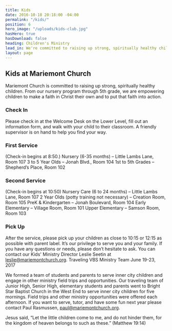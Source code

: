 ```yaml
---
title: Kids
date: 2016-10-18 20:18:00 -04:00
permalink: "/kids/"
position: 6
hero_image: "/uploads/kids-club.jpg"
hasHero: true
hasDownload: false
heading: Children's Ministry
lead_in: We're committed to raising up strong, spiritually healthy children.
layout: page
---
```


## Kids at Mariemont Church

Mariemont Church is committed to raising up strong, spiritually healthy children. From our nursery program through 5th grade, we are empowering children to make a faith in Christ their own and to put that faith into action.

### Check In

Please check in at the Welcome Desk on the Lower Level, fill out an information form, and walk with your child to their classroom. A friendly supervisor is on hand to help you find your way.

### First Service

(Check-in begins at 8:50.)
Nursery (6-35 months) – Little Lambs Lane, Room 107
3 to 5 Year Olds – Jonah Blvd., Room 104
1st to 5th Grades – Shepherd’s Place, Room 102

### Second Service

(Check-in begins at 10:50)
Nursery Care (6 to 24 months) – Little Lambs Lane, Room 107
2 Year Olds (potty training not necessary) – Creation Room, Room 105
PreK & Kindergarten – Jonah Boulevard, Room 104
Early Elementary – Village Room, Room 101
Upper Elementary – Samson Room, Room 103

### Pick Up 

After the service, please pick up your children as close to 10:15 or 12:15 as possible with parent label.
It’s our privilege to serve you and your family. If you have any questions or needs, please don’t hesitate to ask. You can contact our Kids' Ministry Director Leslie Seetin at leslie@mariemontchurch.org.
Traveling VBS Ministry Team
June 19-23, 2017 

We formed a team of students and parents to serve inner city children and engage in other ministry field trips and opportunities. Our traveling team of Junior High, Senior High, elementary students and parents went to Bright Star Baptist Church in the West End to serve inner city children for five mornings. Field trips and other ministry opportunities were offered each afternoon. If you want to serve, tutor, and have some fun next year please contact Paul Rasmussen, paul@mariemontchurch.org.

Jesus said, “Let the little children come to me, and do not hinder them, for the kingdom of heaven belongs to such as these.” (Matthew 19:14)
